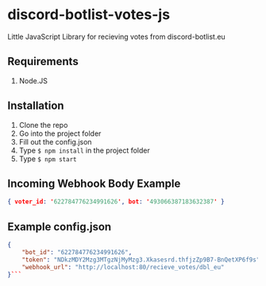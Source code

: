 # discord-botlist-votes-js
Little JavaScript Library for recieving votes from discord-botlist.eu

## Requirements
1. Node.JS

## Installation
1. Clone the repo
2. Go into the project folder
3. Fill out the config.json
4. Type ```$ npm install``` in the project folder
5. Type ```$ npm start```

## Incoming Webhook Body Example
```json
{ voter_id: '622784776234991626', bot: '493066387183632387' }
```

## Example config.json
```json
{
    "bot_id": "622784776234991626",
    "token": "NDkzMDY2Mzg3MTgzNjMyMzg3.Xkasesrd.thfjzZp9B7-BnQetXP6f9s",
    "webhook_url": "http://localhost:80/recieve_votes/dbl_eu"
}```
